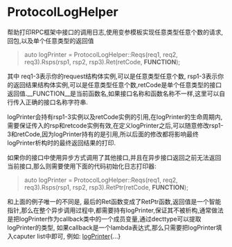 # ProtocolLogHelper
帮助打印RPC框架中接口的调用日志,使用变参模板实现任意类型任意个数的请求,回包,以及单个任意类型的返回值

>   auto logPrinter = ProtocolLogHelper::Reqs(req1, req2, req3).Rsps(rsp1, rsp2, rsp3).Ret(retCode, __FUNCTION__);

   其中 req1-3表示你的request结构体实例,可以是任意类型任意个数, rsp1-3表示你的返回结果结构体实例,可以是任意类型任意个数,retCode是单个任意类型的接口返回值.__FUNCTION__是当前函数名,如果接口名称和函数名称不一样,这里可以自行传入正确的接口名称字符串.
   
   logPrinter会持有rsp1-3实例以及retCode实例的引用,在logPrinter的生命周期内,需要保证传入的rsp和retcode实例有效,在定义logPrinter之后,可以随意修改rsp1-3和retCode,因为logPrinter持有的是引用,所以后面的修改都将影响最终logPrinter析构时的最终返回结果的打印.
   
   如果你的接口中使用异步方式调用了其他接口,并且在异步接口返回之前无法返回当前接口,那么则需要使用下面的代码初始化日志打印器:

>   auto logPrinter = ProtocolLogHelper::Reqs(req1, req2, req3).Rsps(rsp1, rsp2, rsp3).RetPtr(retCode, __FUNCTION__);

   和上面的例子唯一的不同是, 最后的Ret函数变成了RetPtr函数,返回值是一个智能指针,那么在整个异步调用过程中,都需要持有logPrinter,保证其不被析构,通常做法是把logPrinter作为callback类中的一个成员变量,通过decttype可以提取logPrinter的类型, 如果callback是一个lambda表达式,那么只需要把logPrinter填入caputer list中即可, 例如: [logPrinter](...){...}

